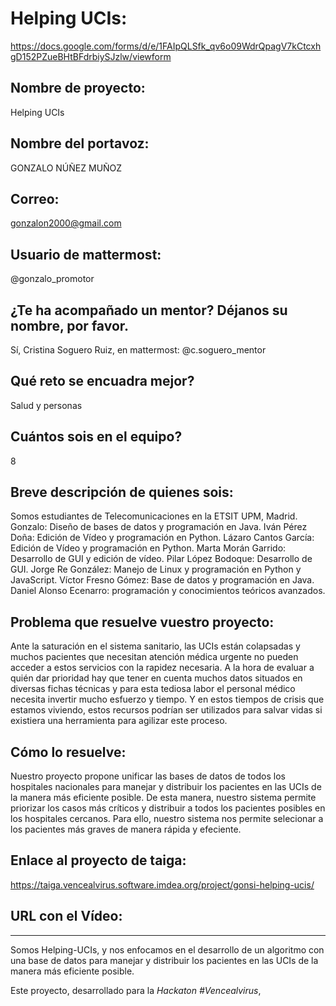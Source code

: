 # Helping UCIs:

https://docs.google.com/forms/d/e/1FAIpQLSfk_qv6o09WdrQpagV7kCtcxhgD152PZueBHtBFdrbiySJzlw/viewform

## Nombre de proyecto:
Helping UCIs

## Nombre del portavoz:
GONZALO NÚÑEZ MUÑOZ

## Correo:
gonzalon2000@gmail.com


## Usuario de mattermost:
@gonzalo_promotor

## ¿Te ha acompañado un mentor? Déjanos su nombre, por favor.
Sí, Cristina Soguero Ruiz, en mattermost: @c.soguero_mentor

## Qué reto se encuadra mejor?
Salud y personas

## Cuántos sois en el equipo?
8

## Breve descripción de quienes sois:
Somos estudiantes de Telecomunicaciones en la ETSIT UPM, Madrid.
Gonzalo: Diseño de bases de datos y programación en Java.
Iván Pérez Doña: Edición de Vídeo y programación en Python.
Lázaro Cantos García: Edición de Vídeo y programación en Python.
Marta Morán Garrido: Desarrollo de GUI y edición de vídeo.
Pilar López Bodoque: Desarrollo de GUI.
Jorge Re González: Manejo de Linux y programación en Python y JavaScript.
Víctor Fresno Gómez: Base de datos y programación en Java.
Daniel Alonso Ecenarro: programación y conocimientos teóricos avanzados.

## Problema que resuelve vuestro proyecto:
Ante la saturación en el sistema sanitario, las UCIs están colapsadas y muchos pacientes que necesitan atención médica urgente no pueden acceder a estos servicios con la rapidez necesaria.
A la hora de evaluar a quién dar prioridad hay que tener en cuenta muchos datos situados en diversas fichas técnicas y para esta tediosa labor el personal médico necesita invertir mucho esfuerzo y tiempo. Y en estos tiempos de crisis que estamos viviendo, estos recursos podrían ser utilizados para salvar vidas si existiera una herramienta para agilizar este proceso.


## Cómo lo resuelve:
 Nuestro proyecto propone unificar las bases de datos de todos los hospitales nacionales para manejar y distribuir los pacientes en las UCIs de la manera más eficiente posible. De esta manera, nuestro sistema permite priorizar los casos más críticos y distribuir a todos los pacientes posibles en los hospitales cercanos.
 Para ello, nuestro sistema nos permite selecionar a los pacientes más graves de manera rápida y efeciente.



## Enlace al proyecto de taiga:
https://taiga.vencealvirus.software.imdea.org/project/gonsi-helping-ucis/


## URL con el Vídeo:




----------------------------------------------------------


Somos Helping-UCIs, y nos enfocamos en el desarrollo de un algoritmo con una base de datos para manejar y distribuir los pacientes en las UCIs de la manera más eficiente posible.

Este proyecto, desarrollado para la *Hackaton #Vencealvirus*, 